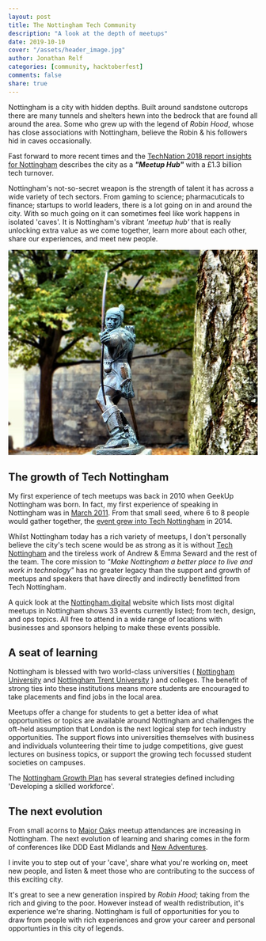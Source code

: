 ```yaml
---
layout: post
title: The Nottingham Tech Community
description: "A look at the depth of meetups"
date: 2019-10-10
cover: "/assets/header_image.jpg"
author: Jonathan Relf
categories: [community, hacktoberfest]
comments: false
share: true
---
```


Nottingham is a city with hidden depths. Built around sandstone outcrops there are many tunnels and shelters hewn into the bedrock that are found all around the area. Some who grew up with the legend of *Robin Hood*, whose has close associations with Nottingham, believe the Robin & his followers hid in caves occasionally.

Fast forward to more recent times and the <a href="https://technation.io/insights/report-2018/nottingham/_" target="_blank">TechNation 2018 report insights for Nottingham</a> describes the city as a ***"Meetup Hub"*** with a £1.3 billion tech turnover.

Nottingham's not-so-secret weapon is the strength of talent it has across a wide variety of tech sectors. From gaming to science; pharmacuticals to finance; startups to world leaders, there is a lot going on in and around the city. With so much going on it can sometimes feel like work happens in isolated 'caves'. It is Nottingham's vibrant *'meetup hub'* that is really unlocking extra value as we come together, learn more about each other, share our experiences, and meet new people.

<img alt="Statue of Robin Hood - Image by Ian Wilson from Pixabay" src="/assets/img/2019-10-11/robin-hood.jpg"></img>

## The growth of Tech Nottingham

My first experience of tech meetups was back in 2010 when GeekUp Nottingham was born. In fact, my first experience of speaking in Nottingham was in <a href="http://geekup.org/events/283/" target="_blank">March 2011</a>. From that small seed, where 6 to 8 people would gather together, the <a href="https://www.technottingham.com/news/2014/4/25/geekup-nottingham-becomes-tech-nottingham" target="_blank">event grew into Tech Nottingham</a> in 2014.

Whilst Nottingham today has a rich variety of meetups, I don't personally believe the city's tech scene would be as strong as it is without <a href="https://www.technottingham.com/about" target="_blank">Tech Nottingham</a> and the tireless work of Andrew & Emma Seward and the rest of the team. The core mission to _"Make Nottingham a better place to live and work in technology"_ has no greater legacy than the support and growth of meetups and speakers that have directly and indirectly benefitted from Tech Nottingham.

A quick look at the <a href="https://nottingham.digital" target="_blank">Nottingham.digital</a> website which lists most digital meetups in Nottingham shows 33 events currently listed; from tech, design, and ops topics. All free to attend in a wide range of locations with businesses and sponsors helping to make these events possible.

## A seat of learning

Nottingham is blessed with two world-class universities ( <a href="https://www.nottingham.ac.uk" target="_blank">Nottingham University</a> and <a href="https://www.ntu.ac.uk" target="_blank">Nottingham Trent University</a> ) and colleges. The benefit of strong ties into these institutions means more students are encouraged to take placements and find jobs in the local area.

Meetups offer a change for students to get a better idea of what opportunities or topics are available around Nottingham and challenges the oft-held assumption that London is the next logical step for tech industry opportunities. The support flows into universities themselves with business and individuals volunteering their time to judge competitions, give guest lectures on business topics, or support the growing tech focussed student societies on campuses.

The <a href="https://nottinghaminsight.org.uk/themes/economy-and-development/strategies-and-plans/" target="_blank">Nottingham Growth Plan</a> has several strategies defined including 'Developing a skilled workforce'.

## The next evolution

From small acorns to <a href="https://www.visit-nottinghamshire.co.uk/things-to-do/the-major-oak-p586841" target="_blank">Major Oak</a>s meetup attendances are increasing in Nottingham. The next evolution of learning and sharing comes in the form of conferences like DDD East Midlands and <a href="https://newadventuresconf.com/2020/" target="_blank">New Adventures</a>.

I invite you to step out of your 'cave', share what you're working on, meet new people, and listen & meet those who are contributing to the success of this exciting city.

It's great to see a new generation inspired by _Robin Hood_; taking from the rich and giving to the poor. However instead of wealth redistribution, it's experience we're sharing. Nottingham is full of opportunities for you to draw from people with rich experiences and grow your career and personal opportunties in this city of legends.
